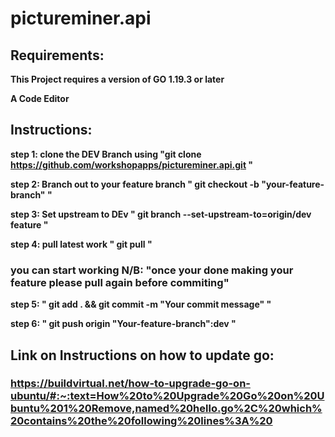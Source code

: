 # pictureminer.api

## Requirements:
**This Project requires a version of GO 1.19.3 or later**

**A Code Editor**

## Instructions:

**step 1: clone the DEV Branch using "git clone https://github.com/workshopapps/pictureminer.api.git "**

**step 2: Branch out to your feature branch " git checkout -b "your-feature-branch" "**

**step 3: Set upstream to DEv " git branch --set-upstream-to=origin/dev feature "**

**step 4: pull latest work " git pull "**

### you can start working N/B: "once your done making your feature please pull again before commiting"

**step 5: " git add . && git commit -m "Your commit message" "**

**step 6: " git push origin "Your-feature-branch":dev "**

## Link on Instructions on how to update go:

### https://buildvirtual.net/how-to-upgrade-go-on-ubuntu/#:~:text=How%20to%20Upgrade%20Go%20on%20Ubuntu%201%20Remove,named%20hello.go%2C%20which%20contains%20the%20following%20lines%3A%20

